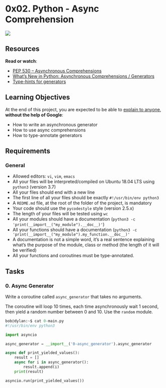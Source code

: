 # 0x02. Python - Async Comprehension


![](https://holbertonintranet.s3.amazonaws.com/uploads/medias/2019/12/ee85b9f67c384e29525b.png?X-Amz-Algorithm=AWS4-HMAC-SHA256&X-Amz-Credential=AKIARDDGGGOU5BHMTQX4%2F20220609%2Fus-east-1%2Fs3%2Faws4_request&X-Amz-Date=20220609T005321Z&X-Amz-Expires=86400&X-Amz-SignedHeaders=host&X-Amz-Signature=6595c702c51698dc7c3e5eae53ffb2d8aa1351cd6efd4e1cb3a0f8eb5701714f)

## Resources

**Read or watch**:

-   [PEP 530 – Asynchronous Comprehensions](https://intranet.hbtn.io/rltoken/aQqNRbmT_juGeeSdKdyjGQ "PEP 530 -- Asynchronous Comprehensions")
-   [What’s New in Python: Asynchronous Comprehensions / Generators](https://intranet.hbtn.io/rltoken/GeSDerenxLAcZuCZJoCN-Q "What’s New in Python: Asynchronous Comprehensions / Generators")
-   [Type-hints for generators](https://intranet.hbtn.io/rltoken/ShdGGW-q9VjtvF45H40VeA "Type-hints for generators")

## Learning Objectives

At the end of this project, you are expected to be able to  [explain to anyone](https://intranet.hbtn.io/rltoken/D11mbVMDmbcxRtGz_HT31Q "explain to anyone"),  **without the help of Google**:

-   How to write an asynchronous generator
-   How to use async comprehensions
-   How to type-annotate generators

## Requirements

### General
-   Allowed editors:  `vi`,  `vim`,  `emacs`
-   All your files will be interpreted/compiled on Ubuntu 18.04 LTS using  `python3`  (version 3.7)
-   All your files should end with a new line
-   The first line of all your files should be exactly  `#!/usr/bin/env python3`
-   A  `REDME.md`  file, at the root of the folder of the project, is mandatory
-   Your code should use the  `pycodestyle`  style (version 2.5.x)
-   The length of your files will be tested using  `wc`
-   All your modules should have a documentation (`python3 -c 'print(__import__("my_module").__doc__)'`)
-   All your functions should have a documentation (`python3 -c 'print(__import__("my_module").my_function.__doc__)'`
-   A documentation is not a simple word, it’s a real sentence explaining what’s the purpose of the module, class or method (the length of it will be verified)
-   All your functions and coroutines must be type-annotated.

## Tasks

### 0. Async Generator
Write a coroutine called  `async_generator`  that takes no arguments.

The coroutine will loop 10 times, each time asynchronously wait 1 second, then yield a random number between 0 and 10. Use the  `random`  module.

```py
bob@dylan:~$ cat 0-main.py
#!/usr/bin/env python3

import asyncio

async_generator = __import__('0-async_generator').async_generator

async def print_yielded_values():
    result = []
    async for i in async_generator():
        result.append(i)
    print(result)

asyncio.run(print_yielded_values())


